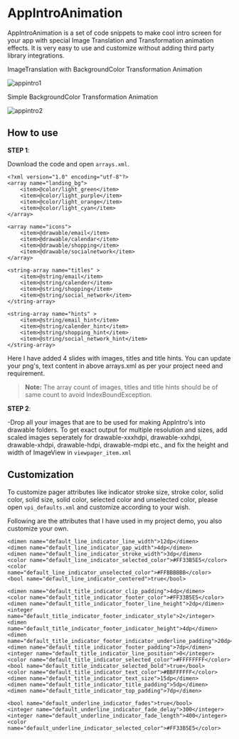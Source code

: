 # AppIntroAnimation
AppIntroAnimation is a set of code snippets to make cool intro screen for your app with special Image Translation and Transformation animation effects. It is very easy to use and customize without adding third party library integrations.

ImageTranslation with BackgroundColor Transformation Animation

![appintro1](https://cloud.githubusercontent.com/assets/11768239/9006453/ed88bc78-37a4-11e5-9052-b8bc98678906.gif)

Simple BackgroundColor Transformation Animation

![appintro2](https://cloud.githubusercontent.com/assets/11768239/9006455/f2d9f3a4-37a4-11e5-8e91-092e77ca1da7.gif)


How to use
----------

 **STEP 1**: 
 
 Download the code and open `arrays.xml`.

    <?xml version="1.0" encoding="utf-8"?>
    <array name="landing_bg">
        <item>@color/light_green</item>
        <item>@color/light_purple</item>
        <item>@color/light_orange</item>
        <item>@color/light_cyan</item>
    </array>
    
    <array name="icons">
        <item>@drawable/email</item>
        <item>@drawable/calendar</item>
        <item>@drawable/shopping</item>
        <item>@drawable/socialnetwork</item>
    </array>
    
    <string-array name="titles" >
        <item>@string/email</item>
        <item>@string/calender</item>
        <item>@string/shopping</item>
        <item>@string/social_network</item>
    </string-array>
    
    <string-array name="hints" >
        <item>@string/email_hint</item>
        <item>@string/calender_hint</item>
        <item>@string/shopping_hint</item>
        <item>@string/social_network_hint</item>
    </string-array>

Here I have added 4 slides with images, titles and title hints. You can update your png's, text content in above arrays.xml as per your project need and requirement.

> **Note:** The array count of images, titles and title hints should be of same count to avoid IndexBoundException.



 **STEP 2**:  
 
 -Drop all your images that are to be used for making AppIntro's into drawable folders. To get exact output for multiple resolution and sizes, add scaled images seperately for drawable-xxxhdpi, drawable-xxhdpi, drawable-xhdpi, drawable-hdpi, drawable-mdpi etc., and fix the height and width of ImageView in `viewpager_item.xml`

Customization
-------------

To customize pager attributes like indicator stroke size, stroke color, solid color, solid size, solid color, selected color and unselected color, please open `vpi_defaults.xml` and customize according to your wish.

Following are the attributes that I have used in my project demo, you also customize your own.

    <dimen name="default_line_indicator_line_width">12dp</dimen>
    <dimen name="default_line_indicator_gap_width">4dp</dimen>
    <dimen name="default_line_indicator_stroke_width">3dp</dimen>
    <color name="default_line_indicator_selected_color">#FF33B5E5</color>
    <color name="default_line_indicator_unselected_color">#FFBBBBBB</color>
    <bool name="default_line_indicator_centered">true</bool>
    
    <dimen name="default_title_indicator_clip_padding">4dp</dimen>
    <color name="default_title_indicator_footer_color">#FF33B5E5</color>
    <dimen name="default_title_indicator_footer_line_height">2dp</dimen>
    <integer name="default_title_indicator_footer_indicator_style">2</integer>
    <dimen name="default_title_indicator_footer_indicator_height">4dp</dimen>
    <dimen name="default_title_indicator_footer_indicator_underline_padding">20dp</dimen>
    <dimen name="default_title_indicator_footer_padding">7dp</dimen>
    <integer name="default_title_indicator_line_position">0</integer>
    <color name="default_title_indicator_selected_color">#FFFFFFFF</color>
    <bool name="default_title_indicator_selected_bold">true</bool>
    <color name="default_title_indicator_text_color">#BBFFFFFF</color>
    <dimen name="default_title_indicator_text_size">15dp</dimen>
    <dimen name="default_title_indicator_title_padding">5dp</dimen>
    <dimen name="default_title_indicator_top_padding">7dp</dimen>
    
    <bool name="default_underline_indicator_fades">true</bool>
    <integer name="default_underline_indicator_fade_delay">300</integer>
    <integer name="default_underline_indicator_fade_length">400</integer>
    <color name="default_underline_indicator_selected_color">#FF33B5E5</color>



